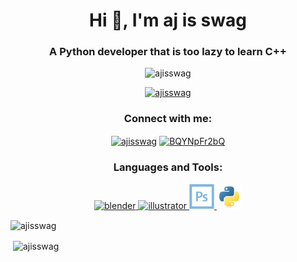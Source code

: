 <h1 align="center">Hi 👋, I'm aj is swag</h1>
<h3 align="center">A Python developer that is too lazy to learn C++</h3>

<p align="center"> <img src="https://komarev.com/ghpvc/?username=ajisswag&label=Profile%20views&color=000000&style=flat" alt="ajisswag" /> </p>

<p align="center"> <a href="https://twitter.com/ajisswag" target="blank"><img src="https://img.shields.io/twitter/follow/ajisswag?logo=twitter&style=for-the-badge" alt="ajisswag" /></a> </p>

<h3 align="center">Connect with me:</h3>
<p align="center">
<a href="https://twitter.com/ajisswag" target="blank"><img align="center" src="https://raw.githubusercontent.com/rahuldkjain/github-profile-readme-generator/master/src/images/icons/Social/twitter.svg" alt="ajisswag" height="30" width="40" /></a>
<a href="https://discord.gg/BQYNpFr2bQ" target="blank"><img align="center" src="https://raw.githubusercontent.com/rahuldkjain/github-profile-readme-generator/master/src/images/icons/Social/discord.svg" alt="BQYNpFr2bQ" height="30" width="40" /></a>
</p>

<h3 align="center">Languages and Tools:</h3>
<p align="center"> <a href="https://www.blender.org/" target="_blank" rel="noreferrer"> <img src="https://download.blender.org/branding/community/blender_community_badge_white.svg" alt="blender" width="40" height="40"/> </a> <a href="https://www.adobe.com/in/products/illustrator.html" target="_blank" rel="noreferrer"> <img src="https://www.vectorlogo.zone/logos/adobe_illustrator/adobe_illustrator-icon.svg" alt="illustrator" width="40" height="40"/> </a> <a href="https://www.photoshop.com/en" target="_blank" rel="noreferrer"> <img src="https://raw.githubusercontent.com/devicons/devicon/master/icons/photoshop/photoshop-line.svg" alt="photoshop" width="40" height="40"/> </a> <a href="https://www.python.org" target="_blank" rel="noreferrer"> <img src="https://raw.githubusercontent.com/devicons/devicon/master/icons/python/python-original.svg" alt="python" width="40" height="40"/> </a> </p>

<p><img align="center" src="https://github-readme-stats.vercel.app/api/top-langs?username=ajisswag&show_icons=true&theme=dark&locale=en&layout=compact" alt="ajisswag" /></p>

<p>&nbsp;<img align="center" src="https://github-readme-stats.vercel.app/api?username=ajisswag&show_icons=true&theme=dark&locale=en" alt="ajisswag" /></p>
